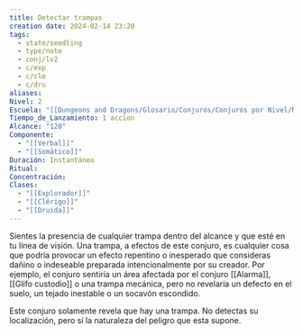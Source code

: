 ```yaml
---
title: Detectar trampas
creation date: 2024-02-14 23:20
tags:
  - state/seedling
  - type/note
  - conj/lv2
  - c/exp
  - c/cle
  - c/dru
aliases: 
Nivel: 2
Escuela: "[[Dungeons and Dragons/Glosario/Conjuros/Conjuros por Nivel/Nivel 4/Adivinación|Adivinación]]"
Tiempo_de_Lanzamiento: 1 accion
Alcance: "120"
Componente:
  - "[[Verbal]]"
  - "[[Somático]]"
Duración: Instantáneo
Ritual: 
Concentración: 
Clases:
  - "[[Explorador]]"
  - "[[Clérigo]]"
  - "[[Druida]]"
---
```

Sientes la presencia de cualquier trampa dentro del alcance y que esté en tu línea de visión. Una trampa, a efectos de este conjuro, es cualquier cosa que podría provocar un efecto repentino o inesperado que consideras dañino o indeseable preparada intencionalmente por su creador. Por ejemplo, el conjuro sentiría un área afectada por el conjuro [[Alarma]], [[Glifo custodio]] o una trampa mecánica, pero no revelaría un defecto en el suelo, un tejado inestable o un socavón escondido.

Este conjuro solamente revela que hay una trampa. No detectas su localización, pero sí la naturaleza del peligro que esta supone.
